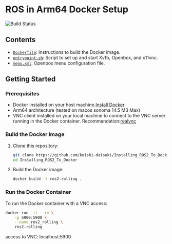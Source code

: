 # ROS in Arm64 Docker Setup

![Build Status](https://github.com/koishi-daisuki/Installing_ROS2_To_Docker/actions/workflows/main.yml/badge.svg)


## Contents

- [`Dockerfile`](Dockerfile): Instructions to build the Docker image.
- [`entrypoint.sh`](entrypoint.sh): Script to set up and start Xvfb, Openbox, and x11vnc.
- [`menu.xml`](menu.xml): Openbox menu configuration file.

## Getting Started

### Prerequisites

- Docker installed on your host machine.[Install Docker](https://docs.docker.com/get-docker/)
- Arm64 architecture (tested on macos sonoma 14.5 M3 Max)
- VNC client installed on your local machine to connect to the VNC server running in the Docker container. Recommandation:[realvnc](https://www.realvnc.com/)

### Build the Docker Image

1. Clone this repository:
    ```bash
    git clone https://github.com/koishi-daisuki/Installing_ROS2_To_Docker
    cd Installing_ROS2_To_Docker
    ```

2. Build the Docker image:
    ```bash
    docker build -t ros2-rolling .
    ```

### Run the Docker Container

To run the Docker container with a VNC access:

```bash
docker run -it --rm \
    -p 5900:5900 \
    --name ros2_rolling \
    ros2-rolling
```
access to VNC:
localhost:5900
